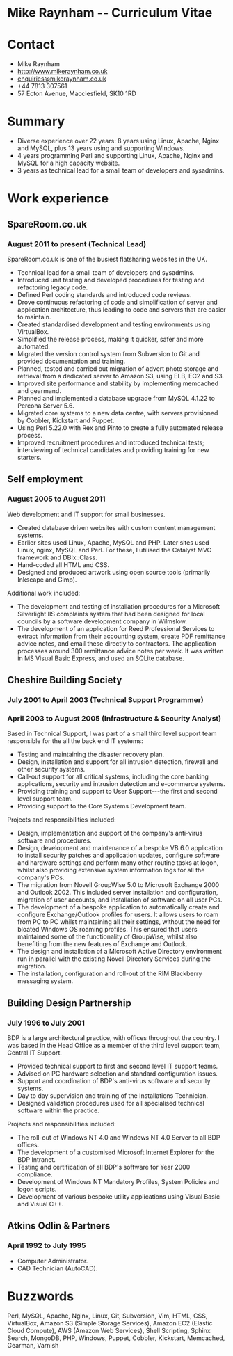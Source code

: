 # Mike Raynham -- Curriculum Vitae

# Contact

* Mike Raynham
* http://www.mikeraynham.co.uk
* enquiries@mikeraynham.co.uk
* +44 7813 307561
* 57 Ecton Avenue, Macclesfield, SK10 1RD

# Summary

* Diverse experience over 22 years: 8 years using Linux, Apache, Nginx and
  MySQL, plus 13 years using and supporting Windows.
* 4 years programming Perl and supporting Linux, Apache, Nginx and MySQL for
  a high capacity website.
* 3 years as technical lead for a small team of developers and sysadmins.

# Work experience

##  SpareRoom.co.uk
### August 2011 to present (Technical Lead)

SpareRoom.co.uk is one of the busiest flatsharing websites in the UK.

* Technical lead for a small team of developers and sysadmins.
* Introduced unit testing and developed procedures for testing and refactoring
  legacy code.
* Defined Perl coding standards and introduced code reviews.
* Drove continuous refactoring of code and simplification of server and
  application architecture, thus leading to code and servers that are easier to
  maintain.
* Created standardised development and testing environments using VirtualBox.
* Simplified the release process, making it quicker, safer and more automated.
* Migrated the version control system from Subversion to Git and provided
  documentation and training.
* Planned, tested and carried out migration of advert photo storage and
  retrieval from a dedicated server to Amazon S3, using ELB, EC2 and S3.
* Improved site performance and stability by implementing memcached and
  gearmand.
* Planned and implemented a database upgrade from MySQL 4.1.22 to Percona
  Server 5.6.
* Migrated core systems to a new data centre, with servers provisioned by
  Cobbler, Kickstart and Puppet.
* Using Perl 5.22.0 with Rex and Pinto to create a fully automated release
  process.
* Improved recruitment procedures and introduced technical tests; interviewing
  of technical candidates and providing training for new starters.

##  Self employment
### August 2005 to August 2011

Web development and IT support for small businesses.

* Created database driven websites with custom content management systems.
* Earlier sites used Linux, Apache, MySQL and PHP.  Later sites used Linux,
  nginx, MySQL and Perl.  For these, I utilised the Catalyst MVC framework and
  DBIx::Class.
* Hand-coded all HTML and CSS.
* Designed and produced artwork using open source tools (primarily Inkscape
  and Gimp).

Additional work included:

* The development and testing of installation procedures for a Microsoft
  Silverlight IIS complaints system that had been designed for local councils
  by a software development company in Wilmslow.
* The development of an application for Reed Professional Services to extract
  information from their accounting system, create PDF remittance advice notes,
  and email these directly to contractors. The application processes around 300
  remittance advice notes per week.  It was written in MS Visual Basic Express,
  and used an SQLite database.

##  Cheshire Building Society
### July 2001 to April 2003 (Technical Support Programmer)
### April 2003 to August 2005 (Infrastructure & Security Analyst)

Based in Technical Support, I was part of a small third level support team
responsible for the all the back end IT systems:

* Testing and maintaining the disaster recovery plan.
* Design, installation and support for all intrusion detection, firewall and
  other security systems.
* Call-out support for all critical systems, including the core banking
  applications, security and intrusion detection and e-commerce systems.
* Providing training and support to User Support---the first and second level
  support team.
* Providing support to the Core Systems Development team.

Projects and responsibilities included:

* Design, implementation and support of the company's anti-virus software and
  procedures.
* Design, development and maintenance of a bespoke VB 6.0 application to
  install security patches and application updates, configure software and
  hardware settings and perform many other routine tasks at logon, whilst also
  providing extensive system information logs for all the company's PCs.
* The migration from Novell GroupWise 5.0 to Microsoft Exchange 2000 and
  Outlook 2002.  This included server installation and configuration, migration
  of user accounts, and installation of software on all user PCs.
* The development of a bespoke application to automatically create and
  configure Exchange/Outlook profiles for users.  It allows users to roam from
  PC to PC whilst maintaining all their settings, without the need for bloated
  Windows OS roaming profiles.  This ensured that users maintained some of the
  functionality of GroupWise, whilst also benefiting from the new features of
  Exchange and Outlook.
* The design and installation of a Microsoft Active Directory environment run
  in parallel with the existing Novell Directory Services during the migration.
* The installation, configuration and roll-out of the RIM Blackberry messaging
  system.

## Building Design Partnership
### July 1996 to July 2001

BDP is a large architectural practice, with offices throughout the country.  I
was based in the Head Office as a member of the third level support team,
Central IT Support.

* Provided technical support to first and second level IT support teams.
* Advised on PC hardware selection and standard configuration issues.
* Support and coordination of BDP's anti-virus software and security systems.
* Day to day supervision and training of the Installations Technician.
* Designed validation procedures used for all specialised technical software
  within the practice.

Projects and responsibilities included:

* The roll-out of Windows NT 4.0 and Windows NT 4.0 Server to all BDP offices.
* The development of a customised Microsoft Internet Explorer for the BDP
  Intranet.
* Testing and certification of all BDP's software for Year 2000 compliance.
* Development of Windows NT Mandatory Profiles, System Policies and logon
  scripts.
* Development of various bespoke utility applications using Visual Basic and
  Visual C++.

## Atkins Odlin & Partners
### April 1992 to July 1995

* Computer Administrator.
* CAD Technician (AutoCAD).

# Buzzwords

Perl, MySQL, Apache, Nginx, Linux, Git, Subversion, Vim, HTML, CSS,
VirtualBox, Amazon S3 (Simple Storage Services), Amazon EC2 (Elastic Cloud
Compute), AWS (Amazon Web Services), Shell Scripting, Sphinx Search, MongoDB,
PHP, Windows, Puppet, Cobbler, Kickstart, Memcached, Gearman, Varnish

